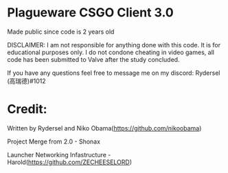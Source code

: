 # Plagueware CSGO Client 3.0

Made public since code is 2 years old

DISCLAIMER: I am not responsible for anything done with this code. It is for educational purposes only. I do not condone cheating in video games, all code has been submitted to Valve after the study concluded.

If you have any questions feel free to message me on my discord: Rydersel (高瑞德)#1012

# Credit:
Written by Rydersel and Niko Obama(https://github.com/nikoobama)

Project Merge from 2.0 - Shonax

Launcher Networking Infastructure - Harold(https://github.com/ZECHEESELORD)

